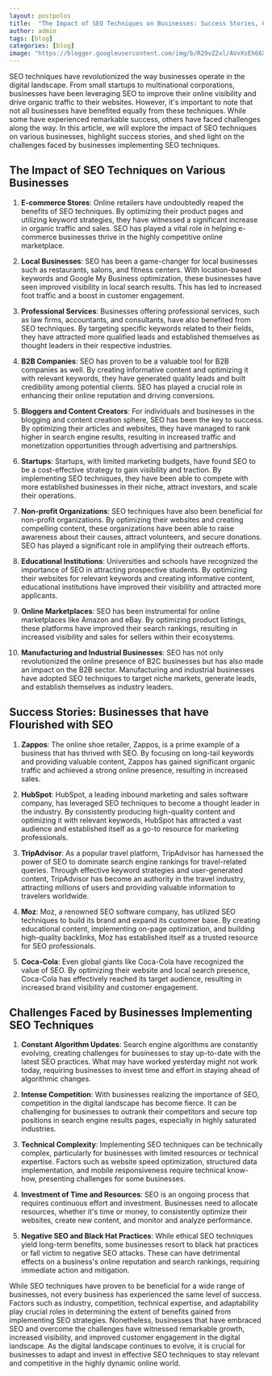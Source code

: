 ```yaml
---
layout: postpolos
title:  "The Impact of SEO Techniques on Businesses: Success Stories, Challenges & Strategies"
author: admin
tags: [blog]
categories: [blog]
image: "https://blogger.googleusercontent.com/img/b/R29vZ2xl/AVvXsEh66Xz4CVgISwHgo3IxwaajsbQVKsIK2krZauV3dvgBfWtkNUBZUfRW2OA05ZOWwJx8lPQiiueuyk1LqG1jhGs_-hQ_MNkPFqvvKrmRq05WXPFgL1DeAKga6AsTotUKqkUHSQKLPQqarRAYKvGCZH-Gq5gHdFwMxl3ALhZNducpgp9OxfVjtmjzF_0Fh_c/s1600/images%20%286%29.jpeg"
---
```





    








<p>SEO techniques have revolutionized the way businesses operate in the digital landscape. From small startups to multinational corporations, businesses have been leveraging SEO to improve their online visibility and drive organic traffic to their websites. However, it's important to note that not all businesses have benefited equally from these techniques. While some have experienced remarkable success, others have faced challenges along the way. In this article, we will explore the impact of SEO techniques on various businesses, highlight success stories, and shed light on the challenges faced by businesses implementing SEO techniques.</p>
<h2>The Impact of SEO Techniques on Various Businesses</h2>
<ol>
<li>
<p><strong>E-commerce Stores</strong>: Online retailers have undoubtedly reaped the benefits of SEO techniques. By optimizing their product pages and utilizing keyword strategies, they have witnessed a significant increase in organic traffic and sales. SEO has played a vital role in helping e-commerce businesses thrive in the highly competitive online marketplace.</p>
</li>
<li>
<p><strong>Local Businesses</strong>: SEO has been a game-changer for local businesses such as restaurants, salons, and fitness centers. With location-based keywords and Google My Business optimization, these businesses have seen improved visibility in local search results. This has led to increased foot traffic and a boost in customer engagement.</p>
</li>
<li>
<p><strong>Professional Services</strong>: Businesses offering professional services, such as law firms, accountants, and consultants, have also benefited from SEO techniques. By targeting specific keywords related to their fields, they have attracted more qualified leads and established themselves as thought leaders in their respective industries.</p>
</li>
<li>
<p><strong>B2B Companies</strong>: SEO has proven to be a valuable tool for B2B companies as well. By creating informative content and optimizing it with relevant keywords, they have generated quality leads and built credibility among potential clients. SEO has played a crucial role in enhancing their online reputation and driving conversions.</p>
</li>
<li>
<p><strong>Bloggers and Content Creators</strong>: For individuals and businesses in the blogging and content creation sphere, SEO has been the key to success. By optimizing their articles and websites, they have managed to rank higher in search engine results, resulting in increased traffic and monetization opportunities through advertising and partnerships.</p>
</li>
<li>
<p><strong>Startups</strong>: Startups, with limited marketing budgets, have found SEO to be a cost-effective strategy to gain visibility and traction. By implementing SEO techniques, they have been able to compete with more established businesses in their niche, attract investors, and scale their operations.</p>
</li>
<li>
<p><strong>Non-profit Organizations</strong>: SEO techniques have also been beneficial for non-profit organizations. By optimizing their websites and creating compelling content, these organizations have been able to raise awareness about their causes, attract volunteers, and secure donations. SEO has played a significant role in amplifying their outreach efforts.</p>
</li>
<li>
<p><strong>Educational Institutions</strong>: Universities and schools have recognized the importance of SEO in attracting prospective students. By optimizing their websites for relevant keywords and creating informative content, educational institutions have improved their visibility and attracted more applicants.</p>
</li>
<li>
<p><strong>Online Marketplaces</strong>: SEO has been instrumental for online marketplaces like Amazon and eBay. By optimizing product listings, these platforms have improved their search rankings, resulting in increased visibility and sales for sellers within their ecosystems.</p>
</li>
<li>
<p><strong>Manufacturing and Industrial Businesses</strong>: SEO has not only revolutionized the online presence of B2C businesses but has also made an impact on the B2B sector. Manufacturing and industrial businesses have adopted SEO techniques to target niche markets, generate leads, and establish themselves as industry leaders.</p>
</li>
</ol>
<h2>Success Stories: Businesses that have Flourished with SEO</h2>
<ol>
<li>
<p><strong>Zappos</strong>: The online shoe retailer, Zappos, is a prime example of a business that has thrived with SEO. By focusing on long-tail keywords and providing valuable content, Zappos has gained significant organic traffic and achieved a strong online presence, resulting in increased sales.</p>
</li>
<li>
<p><strong>HubSpot</strong>: HubSpot, a leading inbound marketing and sales software company, has leveraged SEO techniques to become a thought leader in the industry. By consistently producing high-quality content and optimizing it with relevant keywords, HubSpot has attracted a vast audience and established itself as a go-to resource for marketing professionals.</p>
</li>
<li>
<p><strong>TripAdvisor</strong>: As a popular travel platform, TripAdvisor has harnessed the power of SEO to dominate search engine rankings for travel-related queries. Through effective keyword strategies and user-generated content, TripAdvisor has become an authority in the travel industry, attracting millions of users and providing valuable information to travelers worldwide.</p>
</li>
<li>
<p><strong>Moz</strong>: Moz, a renowned SEO software company, has utilized SEO techniques to build its brand and expand its customer base. By creating educational content, implementing on-page optimization, and building high-quality backlinks, Moz has established itself as a trusted resource for SEO professionals.</p>
</li>
<li>
<p><strong>Coca-Cola</strong>: Even global giants like Coca-Cola have recognized the value of SEO. By optimizing their website and local search presence, Coca-Cola has effectively reached its target audience, resulting in increased brand visibility and customer engagement.</p>
</li>
</ol>
<h2>Challenges Faced by Businesses Implementing SEO Techniques</h2>
<ol>
<li>
<p><strong>Constant Algorithm Updates</strong>: Search engine algorithms are constantly evolving, creating challenges for businesses to stay up-to-date with the latest SEO practices. What may have worked yesterday might not work today, requiring businesses to invest time and effort in staying ahead of algorithmic changes.</p>
</li>
<li>
<p><strong>Intense Competition</strong>: With businesses realizing the importance of SEO, competition in the digital landscape has become fierce. It can be challenging for businesses to outrank their competitors and secure top positions in search engine results pages, especially in highly saturated industries.</p>
</li>
<li>
<p><strong>Technical Complexity</strong>: Implementing SEO techniques can be technically complex, particularly for businesses with limited resources or technical expertise. Factors such as website speed optimization, structured data implementation, and mobile responsiveness require technical know-how, presenting challenges for some businesses.</p>
</li>
<li>
<p><strong>Investment of Time and Resources</strong>: SEO is an ongoing process that requires continuous effort and investment. Businesses need to allocate resources, whether it's time or money, to consistently optimize their websites, create new content, and monitor and analyze performance.</p>
</li>
<li>
<p><strong>Negative SEO and Black Hat Practices</strong>: While ethical SEO techniques yield long-term benefits, some businesses resort to black hat practices or fall victim to negative SEO attacks. These can have detrimental effects on a business's online reputation and search rankings, requiring immediate action and mitigation.</p>
</li>
</ol>
<p>While SEO techniques have proven to be beneficial for a wide range of businesses, not every business has experienced the same level of success. Factors such as industry, competition, technical expertise, and adaptability play crucial roles in determining the extent of benefits gained from implementing SEO strategies. Nonetheless, businesses that have embraced SEO and overcome the challenges have witnessed remarkable growth, increased visibility, and improved customer engagement in the digital landscape. As the digital landscape continues to evolve, it is crucial for businesses to adapt and invest in effective SEO techniques to stay relevant and competitive in the highly dynamic online world.</p>
